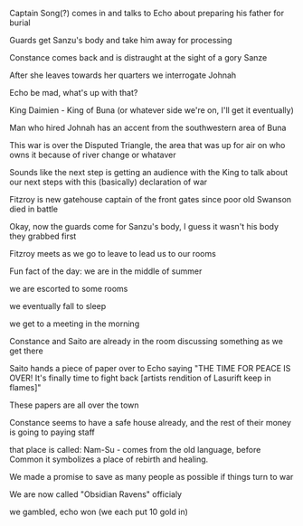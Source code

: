 Captain Song(?) comes in and talks to Echo about preparing his father for burial

Guards get Sanzu's body and take him away for processing

Constance comes back and is distraught at the sight of a gory Sanze

After she leaves towards her quarters we interrogate Johnah

Echo be mad, what's up with that?

King Daimien - King of Buna (or whatever side we're on, I'll get it eventually)

Man who hired Johnah has an accent from the southwestern area of Buna

This war is over the Disputed Triangle, the area that was up for air on who owns it because of river change or whataver

Sounds like the next step is getting an audience with the King to talk about our next steps with this (basically) declaration of war

Fitzroy is new gatehouse captain of the front gates since poor old Swanson died in battle

Okay, now the guards come for Sanzu's body, I guess it wasn't his body they grabbed first

Fitzroy meets as we go to leave to lead us to our rooms

Fun fact of the day: we are in the middle of summer

we are escorted to some rooms

we eventually fall to sleep

we get to a meeting in the morning

Constance and Saito are already in the room discussing something as we get there

Saito hands a piece of paper over to Echo saying 
"THE TIME FOR PEACE IS OVER! It's finally time to fight back [artists rendition of Lasurift keep in flames]"

These papers are all over the town

Constance seems to have a safe house already, and the rest of their money is going to paying staff

that place is called:
Nam-Su - comes from the old language, before Common it symbolizes a place of rebirth and healing.

We made a promise to save as many people as possible if things turn to war

We are now called "Obsidian Ravens" officialy

we gambled, echo won (we each put 10 gold in)

